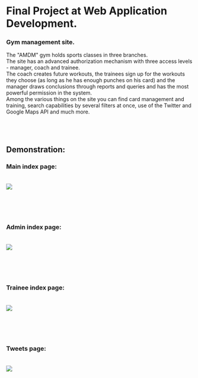 # Final Project at Web Application Development.

### Gym management site.</br>
The "AMDM" gym holds sports classes in three branches.</br>
The site has an advanced authorization mechanism with three access levels - manager, coach and trainee.</br>
The coach creates future workouts, the trainees sign up for the workouts they choose (as long as he has enough punches on his card) and the manager draws conclusions through reports and queries and has the most powerful permission in the system.</br>
Among the various things on the site you can find card management and training, search capabilities by several filters at once, use of the Twitter and Google Maps API and much more.
</br></br></br></br>


## Demonstration:
### Main index page:</br></br>
<div>
  <img src="https://github.com/maya-assayag/AMDM/blob/master/Screen%20Cohesion/%E2%80%8F%E2%80%8FMainIndex.JPG"</img>
</div>
</br></br></br></br>

### Admin index page:</br></br>
<div>
  <img src="https://github.com/maya-assayag/AMDM/blob/master/Screen%20Cohesion/AdminIndex.JPG"</img>
</div>
</br></br></br></br>

### Trainee index page:</br></br>
<div>
  <img src="https://github.com/maya-assayag/AMDM/blob/master/Screen%20Cohesion/%E2%80%8F%E2%80%8FTraineeIndex.JPG"</img>
</div>
</br></br></br></br>

### Tweets page:</br></br>
<div>
  <img src="https://github.com/maya-assayag/AMDM/blob/master/Screen%20Cohesion/TweetsPage.JPG"</img>
</div>
